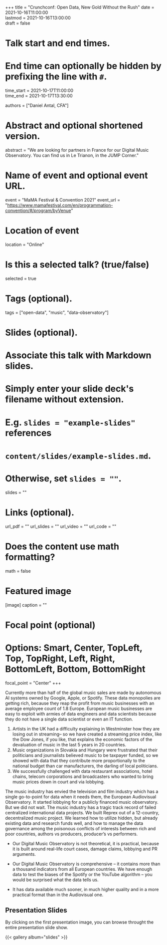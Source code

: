 +++
title = "Crunchconf: Open Data, New Gold Without the Rush"
date = 2021-10-16T11:00:00  
lastmod = 2021-10-16T13:00:00  
draft = false

# Talk start and end times.
#   End time can optionally be hidden by prefixing the line with `#`.
time_start = 2021-10-17T11:00:00  
time_end = 2021-10-17T13:30:00  

authors = ["Daniel Antal, CFA"]

# Abstract and optional shortened version.
abstract = "We are looking for partners in France for our Digital Music Observatory. You can find us in Le Trianon, in the JUMP Corner."

# Name of event and optional event URL.
event = "MaMA Festival & Convention 2021"
event_url = "https://www.mamafestival.com/en/programmation-convention/#/program/byVenue"

# Location of event
location = "Online"

# Is this a selected talk? (true/false)
selected = true
# Tags (optional).
tags = ["open-data", "music", "data-observatory"]

# Slides (optional).
#   Associate this talk with Markdown slides.
#   Simply enter your slide deck's filename without extension.
#   E.g. `slides = "example-slides"` references 
#   `content/slides/example-slides.md`.
#   Otherwise, set `slides = ""`.
slides = ""

# Links (optional).
url_pdf = ""
url_slides = ""
url_video = ""
url_code = ""

# Does the content use math formatting?
math = false

# Featured image
[image]
  caption = ""

  # Focal point (optional)
  # Options: Smart, Center, TopLeft, Top, TopRight, Left, Right, BottomLeft, Bottom, BottomRight
  focal_point = "Center"
+++

Currently more than half of the global music sales are made by autonomous AI systems owned by Google, Apple, or Spotify. These data monopolies are getting rich, because they reap the profit from music businesses with an average employee count of 1.8 Europe. European music businesses are easy to exploit with armies of data engineers and data scientists because they do not have a single data scientist or even an IT function.

1.	Artists in the UK had a difficulty explaining in Westminster how they are losing out in streaming– so we have created a streaming price index, like the Dow Jones, if you like, that explains the economic factors of the devaluation of music in the last 5 years in 20 countries. 
2.	Music organizations in Slovakia and Hungary were frustrated that their politicians and journalists believed music to be taxpayer funded, so we showed with data that they contribute more proportionally to the national budget than car manufacturers, the darling of local politicians.
3.	We successfully challenged with data restaurant associations, hotel chains, telecom corporations and broadcasters who wanted to bring music prices down in court and via lobbying.

The music industry has envied the television and film industry which has a single go-to-point for data when it needs them, the European Audiovisual Observatory. It started lobbying for a publicly financed music observatory. But we did not wait. The music industry has a tragic track record of failed centralized international data projects. We built Reprex out of a 12-country, decentralized music project. We learned how to utilize hidden, but already existing data and research funds well, and how to manage the data governance among the poisonous conflicts of interests between rich and poor countries, authors vs producers, producer’s vs performers. 

-	Our Digital Music Observatory is not theoretical, it is practical, because it is built around real-life court cases, damage claims, lobbying and PR arguments.

-	Our Digital Music Observatory is comprehensive – it contains more than a thousand indicators from all European countries. We have enough data to test the biases of the Spotify or the YouTube algorithm – you would be surprised what the data tells us.

-	It has data available much sooner, in much higher quality and in a more practical format than in the Audiovisual one. 


## Presentation Slides

By clicking on the first presentation image, you can browse throught the entire presentation slide show. 

{{< gallery album="slides" >}}
